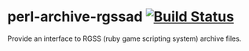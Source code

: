 # perl-archive-rgssad [![Build Status](https://api.travis-ci.org/watashi/perl-archive-rgssad.png?branch=master)](https://travis-ci.org/watashi/perl-archive-rgssad)

Provide an interface to RGSS (ruby game scripting system) archive files.
